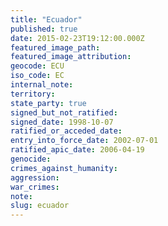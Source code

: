 ```yaml
---
title: "Ecuador"
published: true
date: 2015-02-23T19:12:00.000Z
featured_image_path:
featured_image_attribution:
geocode: ECU
iso_code: EC
internal_note:
territory:
state_party: true
signed_but_not_ratified:
signed_date: 1998-10-07
ratified_or_acceded_date:
entry_into_force_date: 2002-07-01
ratified_apic_date: 2006-04-19
genocide:
crimes_against_humanity:
aggression:
war_crimes:
note:
slug: ecuador
---
```

